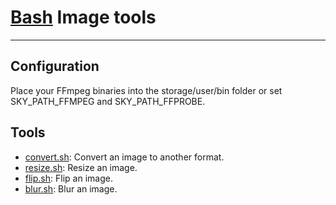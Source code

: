 # [Bash](../README.md) Image tools
---

## Configuration

Place your FFmpeg binaries into the storage/user/bin folder or set SKY_PATH_FFMPEG and
SKY_PATH_FFPROBE.

## Tools

- [convert.sh](convert.sh): Convert an image to another format.
- [resize.sh](resize.sh): Resize an image.
- [flip.sh](flip.sh): Flip an image.
- [blur.sh](blur.sh): Blur an image.
